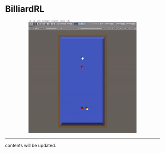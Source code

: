 # BilliardRL

<center><img src="./resrc/billiardRL.gif" width=70%></center>

---
contents will be updated.

